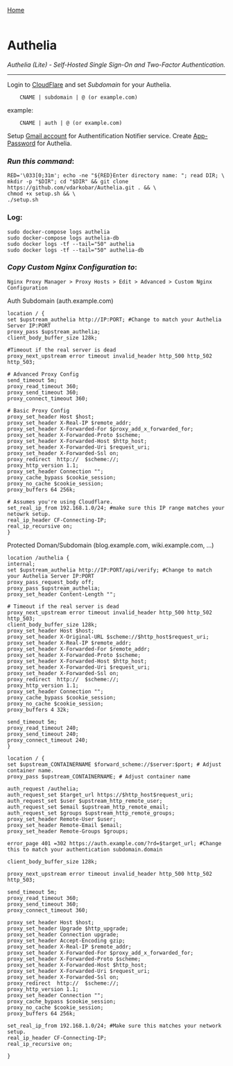 <p align="left">
  <a href="https://github.com/vdarkobar/npm">Home</a>
  <br><br>
</p> 
  
# Authelia
*Authelia (Lite) - Self-Hosted Single Sign-On and Two-Factor Authentication.*

---  

Login to <a href="https://dash.cloudflare.com/">CloudFlare</a> and set *Subdomain* for your Authelia.

```
    CNAME | subdomain | @ (or example.com)
```
example:
```
    CNAME | auth | @ (or example.com)
```
  
Setup <a href="https://mail.google.com/">Gmail account</a> for Authentification Notifier service. Create <a href="https://myaccount.google.com/u/1/apppasswords">App-Password</a> for Authelia. 
  
### *Run this command*:
```
RED='\033[0;31m'; echo -ne "${RED}Enter directory name: "; read DIR; \
mkdir -p "$DIR"; cd "$DIR" && git clone https://github.com/vdarkobar/Authelia.git . && \
chmod +x setup.sh && \
./setup.sh
```
  
### Log:
```
sudo docker-compose logs authelia
sudo docker-compose logs authelia-db
sudo docker logs -tf --tail="50" authelia
sudo docker logs -tf --tail="50" authelia-db
```
  
### *Copy Custom Nginx Configuration to*:
```
Nginx Proxy Manager > Proxy Hosts > Edit > Advanced > Custom Nginx Configuration
```
  
Auth Subdomain (auth.example.com)
```
location / {
set $upstream_authelia http://IP:PORT; #Change to match your Authelia Server IP:PORT
proxy_pass $upstream_authelia;
client_body_buffer_size 128k;

#Timeout if the real server is dead
proxy_next_upstream error timeout invalid_header http_500 http_502 http_503;

# Advanced Proxy Config
send_timeout 5m;
proxy_read_timeout 360;
proxy_send_timeout 360;
proxy_connect_timeout 360;

# Basic Proxy Config
proxy_set_header Host $host;
proxy_set_header X-Real-IP $remote_addr;
proxy_set_header X-Forwarded-For $proxy_add_x_forwarded_for;
proxy_set_header X-Forwarded-Proto $scheme;
proxy_set_header X-Forwarded-Host $http_host;
proxy_set_header X-Forwarded-Uri $request_uri;
proxy_set_header X-Forwarded-Ssl on;
proxy_redirect  http://  $scheme://;
proxy_http_version 1.1;
proxy_set_header Connection "";
proxy_cache_bypass $cookie_session;
proxy_no_cache $cookie_session;
proxy_buffers 64 256k;

# Assumes you're using Cloudflare.
set_real_ip_from 192.168.1.0/24; #make sure this IP range matches your netowrk setup.
real_ip_header CF-Connecting-IP;
real_ip_recursive on;
}
```
  
Protected Doman/Subdomain (blog.example.com, wiki.example.com, ...)
```
location /authelia {
internal;
set $upstream_authelia http://IP:PORT/api/verify; #Change to match your Authelia Server IP:PORT
proxy_pass_request_body off;
proxy_pass $upstream_authelia;    
proxy_set_header Content-Length "";

# Timeout if the real server is dead
proxy_next_upstream error timeout invalid_header http_500 http_502 http_503;
client_body_buffer_size 128k;
proxy_set_header Host $host;
proxy_set_header X-Original-URL $scheme://$http_host$request_uri;
proxy_set_header X-Real-IP $remote_addr;
proxy_set_header X-Forwarded-For $remote_addr; 
proxy_set_header X-Forwarded-Proto $scheme;
proxy_set_header X-Forwarded-Host $http_host;
proxy_set_header X-Forwarded-Uri $request_uri;
proxy_set_header X-Forwarded-Ssl on;
proxy_redirect  http://  $scheme://;
proxy_http_version 1.1;
proxy_set_header Connection "";
proxy_cache_bypass $cookie_session;
proxy_no_cache $cookie_session;
proxy_buffers 4 32k;

send_timeout 5m;
proxy_read_timeout 240;
proxy_send_timeout 240;
proxy_connect_timeout 240;
}

location / {
set $upstream_CONTAINERNAME $forward_scheme://$server:$port; # Adjust container name.
proxy_pass $upstream_CONTAINERNAME; # Adjust container name

auth_request /authelia;
auth_request_set $target_url https://$http_host$request_uri;
auth_request_set $user $upstream_http_remote_user;
auth_request_set $email $upstream_http_remote_email;
auth_request_set $groups $upstream_http_remote_groups;
proxy_set_header Remote-User $user;
proxy_set_header Remote-Email $email;
proxy_set_header Remote-Groups $groups;

error_page 401 =302 https://auth.example.com/?rd=$target_url; #Change this to match your authentication subdomain.domain

client_body_buffer_size 128k;

proxy_next_upstream error timeout invalid_header http_500 http_502 http_503;

send_timeout 5m;
proxy_read_timeout 360;
proxy_send_timeout 360;
proxy_connect_timeout 360;

proxy_set_header Host $host;
proxy_set_header Upgrade $http_upgrade;
proxy_set_header Connection upgrade;
proxy_set_header Accept-Encoding gzip;
proxy_set_header X-Real-IP $remote_addr;
proxy_set_header X-Forwarded-For $proxy_add_x_forwarded_for;
proxy_set_header X-Forwarded-Proto $scheme;
proxy_set_header X-Forwarded-Host $http_host;
proxy_set_header X-Forwarded-Uri $request_uri;
proxy_set_header X-Forwarded-Ssl on;
proxy_redirect  http://  $scheme://;
proxy_http_version 1.1;
proxy_set_header Connection "";
proxy_cache_bypass $cookie_session;
proxy_no_cache $cookie_session;
proxy_buffers 64 256k;

set_real_ip_from 192.168.1.0/24; #Make sure this matches your network setup.
real_ip_header CF-Connecting-IP;
real_ip_recursive on;

}
```

